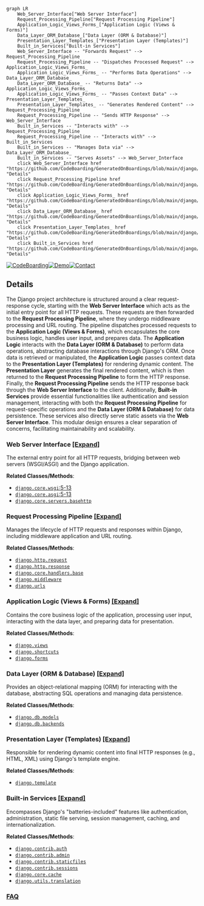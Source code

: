 ```mermaid
graph LR
    Web_Server_Interface["Web Server Interface"]
    Request_Processing_Pipeline["Request Processing Pipeline"]
    Application_Logic_Views_Forms_["Application Logic (Views & Forms)"]
    Data_Layer_ORM_Database_["Data Layer (ORM & Database)"]
    Presentation_Layer_Templates_["Presentation Layer (Templates)"]
    Built_in_Services["Built-in Services"]
    Web_Server_Interface -- "Forwards Request" --> Request_Processing_Pipeline
    Request_Processing_Pipeline -- "Dispatches Processed Request" --> Application_Logic_Views_Forms_
    Application_Logic_Views_Forms_ -- "Performs Data Operations" --> Data_Layer_ORM_Database_
    Data_Layer_ORM_Database_ -- "Returns Data" --> Application_Logic_Views_Forms_
    Application_Logic_Views_Forms_ -- "Passes Context Data" --> Presentation_Layer_Templates_
    Presentation_Layer_Templates_ -- "Generates Rendered Content" --> Request_Processing_Pipeline
    Request_Processing_Pipeline -- "Sends HTTP Response" --> Web_Server_Interface
    Built_in_Services -- "Interacts with" --> Request_Processing_Pipeline
    Request_Processing_Pipeline -- "Interacts with" --> Built_in_Services
    Built_in_Services -- "Manages Data via" --> Data_Layer_ORM_Database_
    Built_in_Services -- "Serves Assets" --> Web_Server_Interface
    click Web_Server_Interface href "https://github.com/CodeBoarding/GeneratedOnBoardings/blob/main/django/Web_Server_Interface.md" "Details"
    click Request_Processing_Pipeline href "https://github.com/CodeBoarding/GeneratedOnBoardings/blob/main/django/Request_Processing_Pipeline.md" "Details"
    click Application_Logic_Views_Forms_ href "https://github.com/CodeBoarding/GeneratedOnBoardings/blob/main/django/Application_Logic_Views_Forms_.md" "Details"
    click Data_Layer_ORM_Database_ href "https://github.com/CodeBoarding/GeneratedOnBoardings/blob/main/django/Data_Layer_ORM_Database_.md" "Details"
    click Presentation_Layer_Templates_ href "https://github.com/CodeBoarding/GeneratedOnBoardings/blob/main/django/Presentation_Layer_Templates_.md" "Details"
    click Built_in_Services href "https://github.com/CodeBoarding/GeneratedOnBoardings/blob/main/django/Built_in_Services.md" "Details"
```

[![CodeBoarding](https://img.shields.io/badge/Generated%20by-CodeBoarding-9cf?style=flat-square)](https://github.com/CodeBoarding/GeneratedOnBoardings)[![Demo](https://img.shields.io/badge/Try%20our-Demo-blue?style=flat-square)](https://www.codeboarding.org/demo)[![Contact](https://img.shields.io/badge/Contact%20us%20-%20contact@codeboarding.org-lightgrey?style=flat-square)](mailto:contact@codeboarding.org)

## Details

The Django project architecture is structured around a clear request-response cycle, starting with the **Web Server Interface** which acts as the initial entry point for all HTTP requests. These requests are then forwarded to the **Request Processing Pipeline**, where they undergo middleware processing and URL routing. The pipeline dispatches processed requests to the **Application Logic (Views & Forms)**, which encapsulates the core business logic, handles user input, and prepares data. The **Application Logic** interacts with the **Data Layer (ORM & Database)** to perform data operations, abstracting database interactions through Django's ORM. Once data is retrieved or manipulated, the **Application Logic** passes context data to the **Presentation Layer (Templates)** for rendering dynamic content. The **Presentation Layer** generates the final rendered content, which is then returned to the **Request Processing Pipeline** to form the HTTP response. Finally, the **Request Processing Pipeline** sends the HTTP response back through the **Web Server Interface** to the client. Additionally, **Built-in Services** provide essential functionalities like authentication and session management, interacting with both the **Request Processing Pipeline** for request-specific operations and the **Data Layer (ORM & Database)** for data persistence. These services also directly serve static assets via the **Web Server Interface**. This modular design ensures a clear separation of concerns, facilitating maintainability and scalability.

### Web Server Interface [[Expand]](./Web_Server_Interface.md)
The external entry point for all HTTP requests, bridging between web servers (WSGI/ASGI) and the Django application.


**Related Classes/Methods**:

- <a href="https://github.com/django/django/blob/main/django/core/wsgi.py#L5-L13" target="_blank" rel="noopener noreferrer">`django.core.wsgi`:5-13</a>
- <a href="https://github.com/django/django/blob/main/django/core/asgi.py#L5-L13" target="_blank" rel="noopener noreferrer">`django.core.asgi`:5-13</a>
- <a href="https://github.com/django/django/blob/main/django/core/servers/basehttp.py" target="_blank" rel="noopener noreferrer">`django.core.servers.basehttp`</a>


### Request Processing Pipeline [[Expand]](./Request_Processing_Pipeline.md)
Manages the lifecycle of HTTP requests and responses within Django, including middleware application and URL routing.


**Related Classes/Methods**:

- <a href="https://github.com/django/django/blob/main/django/http/request.py" target="_blank" rel="noopener noreferrer">`django.http.request`</a>
- <a href="https://github.com/django/django/blob/main/django/http/response.py" target="_blank" rel="noopener noreferrer">`django.http.response`</a>
- <a href="https://github.com/django/django/blob/main/django/core/handlers/base.py" target="_blank" rel="noopener noreferrer">`django.core.handlers.base`</a>
- <a href="https://github.com/django/django/blob/main/django/middleware" target="_blank" rel="noopener noreferrer">`django.middleware`</a>
- <a href="https://github.com/django/django/blob/main/django/urls" target="_blank" rel="noopener noreferrer">`django.urls`</a>


### Application Logic (Views & Forms) [[Expand]](./Application_Logic_Views_Forms_.md)
Contains the core business logic of the application, processing user input, interacting with the data layer, and preparing data for presentation.


**Related Classes/Methods**:

- <a href="https://github.com/django/django/blob/main/django/views" target="_blank" rel="noopener noreferrer">`django.views`</a>
- <a href="https://github.com/django/django/blob/main/django/shortcuts.py" target="_blank" rel="noopener noreferrer">`django.shortcuts`</a>
- <a href="https://github.com/django/django/blob/main/django/forms" target="_blank" rel="noopener noreferrer">`django.forms`</a>


### Data Layer (ORM & Database) [[Expand]](./Data_Layer_ORM_Database_.md)
Provides an object-relational mapping (ORM) for interacting with the database, abstracting SQL operations and managing data persistence.


**Related Classes/Methods**:

- <a href="https://github.com/django/django/blob/main/django/db/models" target="_blank" rel="noopener noreferrer">`django.db.models`</a>
- <a href="https://github.com/django/django/blob/main/django/db/backends" target="_blank" rel="noopener noreferrer">`django.db.backends`</a>


### Presentation Layer (Templates) [[Expand]](./Presentation_Layer_Templates_.md)
Responsible for rendering dynamic content into final HTTP responses (e.g., HTML, XML) using Django's template engine.


**Related Classes/Methods**:

- <a href="https://github.com/django/django/blob/main/django/template/backends/django.py" target="_blank" rel="noopener noreferrer">`django.template`</a>


### Built-in Services [[Expand]](./Built_in_Services.md)
Encompasses Django's "batteries-included" features like authentication, administration, static file serving, session management, caching, and internationalization.


**Related Classes/Methods**:

- <a href="https://github.com/django/django/blob/main/django/contrib/auth" target="_blank" rel="noopener noreferrer">`django.contrib.auth`</a>
- <a href="https://github.com/django/django/blob/main/django/contrib/admin" target="_blank" rel="noopener noreferrer">`django.contrib.admin`</a>
- <a href="https://github.com/django/django/blob/main/django/contrib/staticfiles" target="_blank" rel="noopener noreferrer">`django.contrib.staticfiles`</a>
- <a href="https://github.com/django/django/blob/main/django/contrib/sessions" target="_blank" rel="noopener noreferrer">`django.contrib.sessions`</a>
- <a href="https://github.com/django/django/blob/main/django/core/cache" target="_blank" rel="noopener noreferrer">`django.core.cache`</a>
- <a href="https://github.com/django/django/blob/main/django/utils/translation" target="_blank" rel="noopener noreferrer">`django.utils.translation`</a>




### [FAQ](https://github.com/CodeBoarding/GeneratedOnBoardings/tree/main?tab=readme-ov-file#faq)